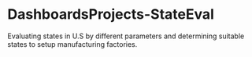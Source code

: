 # DashboardsProjects-StateEval
Evaluating states in U.S by different parameters and determining suitable states to setup manufacturing factories.
